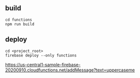 ## build

```
cd functions
npm run build
```

## deploy

```
cd <project_root>
firebase deploy --only functions
```

https://us-central1-sample-firebase-20200910.cloudfunctions.net/addMessage?text=uppercaseme
